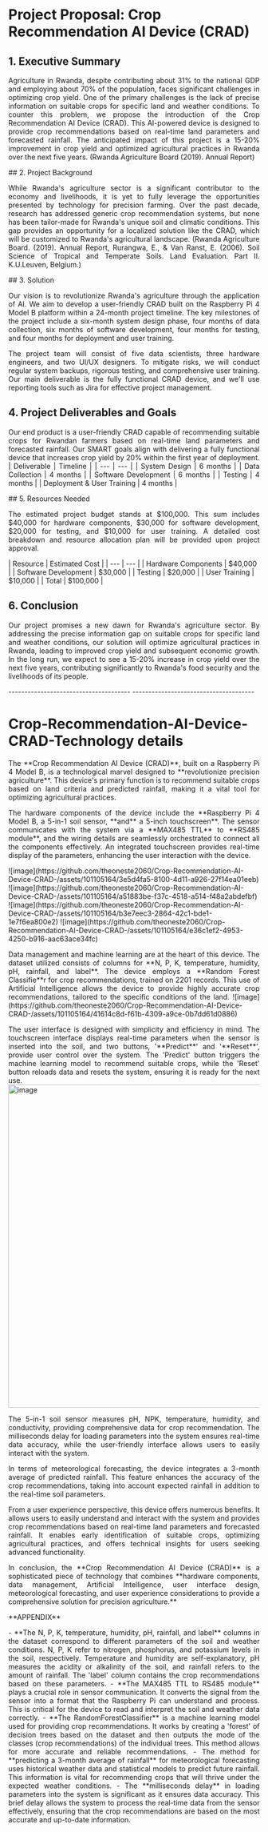 # Project Proposal: Crop Recommendation AI Device (CRAD)

## 1. Executive Summary
<p align="justify">
Agriculture in Rwanda, despite contributing about 31% to the national GDP and employing about 70% of the population, faces significant challenges in optimizing crop yield. One of the primary challenges is the lack of precise information on suitable crops for specific land and weather conditions. To counter this problem, we propose the introduction of the Crop Recommendation AI Device (CRAD). This AI-powered device is designed to provide crop recommendations based on real-time land parameters and forecasted rainfall. The anticipated impact of this project is a 15-20% improvement in crop yield and optimized agricultural practices in Rwanda over the next five years.
(Rwanda Agriculture Board (2019). Annual Report)
</p>
## 2. Project Background
<p align="justify">
While Rwanda's agriculture sector is a significant contributor to the economy and livelihoods, it is yet to fully leverage the opportunities presented by technology for precision farming. Over the past decade, research has addressed generic crop recommendation systems, but none has been tailor-made for Rwanda's unique soil and climatic conditions. This gap provides an opportunity for a localized solution like the CRAD, which will be customized to Rwanda's agricultural landscape.
(Rwanda Agriculture Board. (2019). Annual Report,  Rurangwa, E., & Van Ranst, E. (2006). Soil Science of Tropical and Temperate Soils. Land Evaluation. Part II. K.U.Leuven, Belgium.)
</p>
## 3. Solution
<p align="justify">
Our vision is to revolutionize Rwanda's agriculture through the application of AI. We aim to develop a user-friendly CRAD built on the Raspberry Pi 4 Model B platform within a 24-month project timeline. The key milestones of the project include a six-month system design phase, four months of data collection, six months of software development, four months for testing, and four months for deployment and user training.
</p>
<p align="justify">
The project team will consist of five data scientists, three hardware engineers, and two UI/UX designers. To mitigate risks, we will conduct regular system backups, rigorous testing, and comprehensive user training. Our main deliverable is the fully functional CRAD device, and we'll use reporting tools such as Jira for effective project management.
</p>

## 4. Project Deliverables and Goals
<p align="justify">
Our end product is a user-friendly CRAD capable of recommending suitable crops for Rwandan farmers based on real-time land parameters and forecasted rainfall. Our SMART goals align with delivering a fully functional device that increases crop yield by 20% within the first year of deployment.
| Deliverable | Timeline |
| --- | --- |
| System Design | 6 months |
| Data Collection | 4 months |
| Software Development | 6 months |
| Testing | 4 months |
| Deployment & User Training | 4 months |
</p>
## 5. Resources Needed
<p align="justify">
The estimated project budget stands at $100,000. This sum includes $40,000 for hardware components, $30,000 for software development, $20,000 for testing, and $10,000 for user training. A detailed cost breakdown and resource allocation plan will be provided upon project approval.
</p>
| Resource | Estimated Cost |
| --- | --- |
| Hardware Components | $40,000 |
| Software Development | $30,000 |
| Testing | $20,000 |
| User Training | $10,000 |
| Total | $100,000 |

## 6. Conclusion
<p align="justify">
Our project promises a new dawn for Rwanda's agriculture sector. By addressing the precise information gap on suitable crops for specific land and weather conditions, our solution will optimize agricultural practices in Rwanda, leading to improved crop yield and subsequent economic growth. In the long run, we expect to see a 15-20% increase in crop yield over the next five years, contributing significantly to Rwanda's food security and the livelihoods of its people.
</p>
--------------------------------------
--------------------------------------


# Crop-Recommendation-AI-Device-CRAD-Technology details 
<p align="justify">
The **Crop Recommendation AI Device (CRAD)**, built on a Raspberry Pi 4 Model B, is a technological marvel designed to **revolutionize precision agriculture**. This device's primary function is to recommend suitable crops based on land criteria and predicted rainfall, making it a vital tool for optimizing agricultural practices.
</p>
<p align="justify">
The hardware components of the device include the **Raspberry Pi 4 Model B, a 5-in-1 soil sensor, **and** a 5-inch touchscreen**. The sensor communicates with the system via a **MAX485 TTL** to **RS485 module**, and the wiring details are seamlessly orchestrated to connect all the components effectively. An integrated touchscreen provides real-time display of the parameters, enhancing the user interaction with the device.</p>
![image](https://github.com/theoneste2060/Crop-Recommendation-AI-Device-CRAD-/assets/101105164/3e5d4fa5-8100-4d11-a926-27f14ea01eeb)
![image](https://github.com/theoneste2060/Crop-Recommendation-AI-Device-CRAD-/assets/101105164/a51883be-f37c-4518-a514-f48a2abdefbf)
![image](https://github.com/theoneste2060/Crop-Recommendation-AI-Device-CRAD-/assets/101105164/b3e7eec3-2864-42c1-bde1-1e7f6ea800e2)
![image](https://github.com/theoneste2060/Crop-Recommendation-AI-Device-CRAD-/assets/101105164/e36c1ef2-4953-4250-b916-aac63ace34fc)



<p align="justify">
Data management and machine learning are at the heart of this device. The dataset utilized consists of columns for **N, P, K, temperature, humidity, pH, rainfall, and label**. The device employs a **Random Forest Classifie**r for crop recommendations, trained on 2201 records. This use of Artificial Intelligence allows the device to provide highly accurate crop recommendations, tailored to the specific conditions of the land.
![image](https://github.com/theoneste2060/Crop-Recommendation-AI-Device-CRAD-/assets/101105164/41614c8d-f61b-4309-a9ce-0b7dd61d0886)
</p>
<p align="justify">
The user interface is designed with simplicity and efficiency in mind. The touchscreen interface displays real-time parameters when the sensor is inserted into the soil, and two buttons, '**Predict**' and '**Reset**', provide user control over the system. The 'Predict' button triggers the machine learning model to recommend suitable crops, while the 'Reset' button reloads data and resets the system, ensuring it is ready for the next use.
<img width="646" alt="image" src="https://github.com/theoneste2060/Crop-Recommendation-AI-Device-CRAD-/assets/101105164/f6886f05-84a9-4575-bc43-4ad52279aa93">
</p>
<p align="justify">
The 5-in-1 soil sensor measures pH, NPK, temperature, humidity, and conductivity, providing comprehensive data for crop recommendation. The milliseconds delay for loading parameters into the system ensures real-time data accuracy, while the user-friendly interface allows users to easily interact with the system.
</p>
<p align="justify">
In terms of meteorological forecasting, the device integrates a 3-month average of predicted rainfall. This feature enhances the accuracy of the crop recommendations, taking into account expected rainfall in addition to the real-time soil parameters.
</p>
<p align="justify">
From a user experience perspective, this device offers numerous benefits. It allows users to easily understand and interact with the system and provides crop recommendations based on real-time land parameters and forecasted rainfall. It enables early identification of suitable crops, optimizing agricultural practices, and offers technical insights for users seeking advanced functionality.

</p>
<p align="justify">
In conclusion, the **Crop Recommendation AI Device (CRAD)** is a sophisticated piece of technology that combines **hardware components, data management, Artificial Intelligence, user interface design, meteorological forecasting, and user experience considerations to provide a comprehensive solution for precision agriculture.**
</p>
**APPENDIX**
<p align="justify">
- **The N, P, K, temperature, humidity, pH, rainfall, and label** columns in the dataset correspond to different parameters of the soil and weather conditions. N, P, K refer to nitrogen, phosphorus, and potassium levels in the soil, respectively. Temperature and humidity are self-explanatory, pH measures the acidity or alkalinity of the soil, and rainfall refers to the amount of rainfall. The 'label' column contains the crop recommendations based on these parameters.
- **The MAX485 TTL to RS485 module** plays a crucial role in sensor communication. It converts the signal from the sensor into a format that the Raspberry Pi can understand and process. This is critical for the device to read and interpret the soil and weather data correctly.
- **The RandomForestClassifier** is a machine learning model used for providing crop recommendations. It works by creating a 'forest' of decision trees based on the dataset and then outputs the mode of the classes (crop recommendations) of the individual trees. This method allows for more accurate and reliable recommendations.
- The method for **predicting a 3-month average of rainfall** for meteorological forecasting uses historical weather data and statistical models to predict future rainfall. This information is vital for recommending crops that will thrive under the expected weather conditions.
- The **milliseconds delay** in loading parameters into the system is significant as it ensures data accuracy. This brief delay allows the system to process the real-time data from the sensor effectively, ensuring that the crop recommendations are based on the most accurate and up-to-date information.</p>

